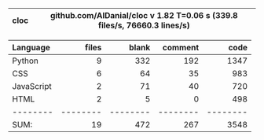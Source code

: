 cloc|github.com/AlDanial/cloc v 1.82  T=0.06 s (339.8 files/s, 76660.3 lines/s)
--- | ---

Language|files|blank|comment|code
:-------|-------:|-------:|-------:|-------:
Python|9|332|192|1347
CSS|6|64|35|983
JavaScript|2|71|40|720
HTML|2|5|0|498
--------|--------|--------|--------|--------
SUM:|19|472|267|3548
